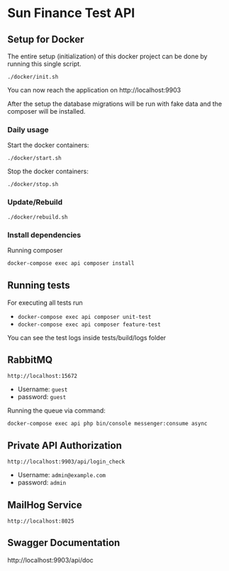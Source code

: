 # Sun Finance Test API

## Setup for Docker

The entire setup (initialization) of this docker project can be done by running this single script.
```shell
./docker/init.sh
```
You can now reach the application on http://localhost:9903

After the setup the database migrations will be run with fake data and the composer will be installed.

### Daily usage

Start the docker containers:
```shell
./docker/start.sh
```

Stop the docker containers:
```shell
./docker/stop.sh
```

### Update/Rebuild

```shell
./docker/rebuild.sh
```

### Install dependencies

Running composer

```sh
docker-compose exec api composer install
```

## Running tests
For executing all tests run
- `docker-compose exec api composer unit-test`
- `docker-compose exec api composer feature-test`

You can see the test logs inside tests/build/logs folder

## RabbitMQ
`http://localhost:15672`

- Username: `guest`
- password: `guest`

Running the queue via command:
```shell
docker-compose exec api php bin/console messenger:consume async
```

## Private API Authorization

`http://localhost:9903/api/login_check` 
- Username: `admin@example.com`
- password: `admin`

## MailHog Service
`http://localhost:8025`

## Swagger Documentation
http://localhost:9903/api/doc